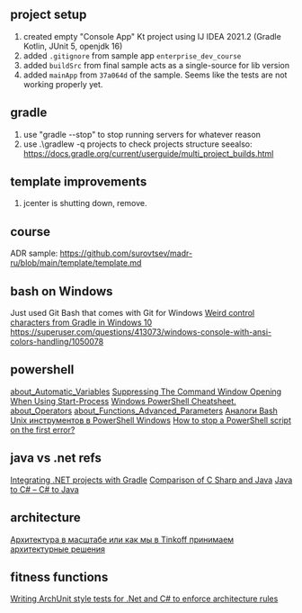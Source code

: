 ## project setup
1. created empty "Console App" Kt project using IJ IDEA 2021.2 (Gradle Kotlin, JUnit 5, openjdk 16)
2. added `.gitignore` from sample app `enterprise_dev_course`
3. added `buildSrc` from final sample acts as a single-source for lib version
4. added `mainApp` from `37a064d` of the sample. Seems like the tests are not working properly yet.

## gradle 
1. use "gradle --stop" to stop running servers for whatever reason
2. use .\gradlew -q projects to check projects structure seealso: https://docs.gradle.org/current/userguide/multi_project_builds.html

## template improvements
1. jcenter is shutting down, remove.

## course
ADR sample: https://github.com/surovtsev/madr-ru/blob/main/template/template.md

## bash on Windows
Just used Git Bash that comes with Git for Windows
[Weird control characters from Gradle in Windows 10](https://stackoverflow.com/questions/45301354/weird-control-characters-from-gradle-in-windows-10)
 https://superuser.com/questions/413073/windows-console-with-ansi-colors-handling/1050078

## powershell
[about_Automatic_Variables](https://docs.microsoft.com/en-us/powershell/module/microsoft.powershell.core/about/about_automatic_variables?view=powershell-7.1)
[Suppressing The Command Window Opening When Using Start-Process](https://stackoverflow.com/questions/35113917/suppressing-the-command-window-opening-when-using-start-process)
[Windows PowerShell Cheatsheet.](https://www.theochem.ru.nl/~pwormer/teachmat/PS_cheat_sheet.html)
[about_Operators](https://docs.microsoft.com/en-us/powershell/module/microsoft.powershell.core/about/about_operators?view=powershell-7.1)
[about_Functions_Advanced_Parameters](https://docs.microsoft.com/en-us/powershell/module/microsoft.powershell.core/about/about_functions_advanced_parameters?view=powershell-7.1)
[Аналоги Bash Unix инструментов в PowerShell Windows](https://tech-geek.ru/analogues-of-bash-tools-in-powershell/)
[How to stop a PowerShell script on the first error?](https://stackoverflow.com/questions/9948517/how-to-stop-a-powershell-script-on-the-first-error)

## java vs .net refs
[Integrating .NET projects with Gradle](https://schneide.blog/2018/03/20/integrating-net-projects-with-gradle/)
[Comparison of C Sharp and Java](https://en.wikipedia.org/wiki/Comparison_of_C_Sharp_and_Java)
[Java to C# – C# to Java](https://betterprogramming.pub/java-to-c-c-to-java-f766c9f659c4)

## architecture
[Архитектура в масштабе или как мы в Tinkoff принимаем архитектурные решения](https://apolomodov.medium.com/architecture-decisions-6cff1a6bac1a)


## fitness functions
[Writing ArchUnit style tests for .Net and C# to enforce architecture rules](https://www.ben-morris.com/writing-archunit-style-tests-for-net-and-c-for-self-testing-architectures/)


